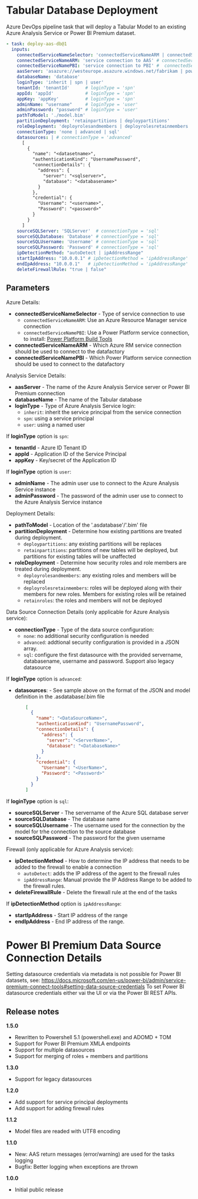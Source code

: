 # Tabular Database Deployment

Azure DevOps pipeline task that will deploy a Tabular Model to an existing Azure Analysis Service or Power BI Premium dataset. 

```yml
- task: deploy-aas-db@1
  inputs:
    connectedServiceNameSelector: 'connectedServiceNameARM | connectedServiceNamePBI'
    connectedServiceNameARM: 'service connection to AAS' # connectedServiceNameSelector = 'connectedServiceNameARM'
    connectedServiceNamePBI: 'service connection to PBI' #  connectedServiceNameSelector = 'connectedServiceNamePBI'
    aasServer: 'asazure://westeurope.asazure.windows.net/fabrikam | powerbi://api.powerbi.com/v1.0/myorg/dataset'
    databaseName: 'database'
    loginType: 'inherit | spn | user'
    tenantId: 'tenantId'      # loginType = 'spn'
    appId: 'appId'            # loginType = 'spn'
    appKey: 'appKey'          # loginType = 'spn'
    adminName: "username"     # loginType = 'user'
    adminPassword: "password" # loginType = 'user'
    pathToModel: './model.bim'
    partitionDeployment: 'retainpartitions | deploypartitions'
    roleDeployment: 'deployrolesandmembers | deployrolesretainmembers | retainroles'
    connectionType: 'none | advanced | sql'
    datasources: | # connectionType = 'advanced'
      [
        {
          "name": "<datasetname>",
          "authenticationKind": "UsernamePassword",
          "connectionDetails": {
            "address": {
              "server": "<sqlserver>",
              "database": "<databasename>"
            }
          },
          "credential": {
            "Username": "<username>",
            "Password": "<password>"
          }
        }
      ]
    sourceSQLServer: 'SQLServer'  # connectionType = 'sql'
    sourceSQLDatabase: 'Database' # connectionType = 'sql'
    sourceSQLUsername: 'Username' # connectionType = 'sql'
    sourceSQLPassword: 'Password' # connectionType = 'sql'
    ipDetectionMethod: "autoDetect | ipAddressRange"
    startIpAddress: "10.0.0.1" # ipDetectionMethod = 'ipAddressRange' 
    endIpAddress: "10.0.0.1"   # ipDetectionMethod = 'ipAddressRange'
    deleteFirewallRule: "true | false"
```

## Parameters

Azure Details:
- **connectedServiceNameSelector** - Type of service connection to use
    - `connectedServiceNameARM`: Use an Azure Resource Manager service connection
    - `connectedServiceNamePBI`: Use a Power Platform service connection, to install: [Power Platform Build Tools](https://marketplace.visualstudio.com/items?itemName=microsoft-IsvExpTools.PowerPlatform-BuildTools)
- **connectedServiceNameARM** - Which Azure RM service connection should be used to connect to the datafactory
- **connectedServiceNamePBI** - Which Power Platform service connection should be used to connect to the datafactory

Analysis Service Details:
- **aasServer** - The name of the Azure Analysis Service server or Power BI Premium connection
- **databaseName** - The name of the Tabular database
- **loginType** - Type of Azure Analysis Service login:
    - `inherit`: inherit the service principal from the service connection
    - `spn`: using a service principal
    - `user`: using a named user 

If **loginType** option is `spn`:
- **tenantId** - Azure ID Tenant ID
- **appId** - Application ID of the Service Principal
- **appKey** - Key/secret of the Application ID

If **loginType** option is `user`: 
- **adminName** - The admin user use to connect to the Azure Analysis Service instance
- **adminPassword** - The password of the admin user use to connect to the Azure Analysis Service instance

Deployment Details:
- **pathToModel** - Location of the '.asdatabase'/'.bim' file
- **partitionDeployment** - Determine how existing partitions are treated during deployment.
    - `deploypartitions`: any existing partitions will be replaces
    - `retainpartitions`: partitions of new tables will be deployed, but partitions for existing tables will be unaffected
- **roleDeployment** - Determine how security roles and role members are treated during deployment.
    - `deployrolesandmembers`: any existing roles and members will be replaced
    - `deployrolesretainmembers`: roles will be deployed along with their members for new roles. Members for existing roles will be retained
    - `retainroles`: the roles and members will not be deployed

Data Source Connection Details (only applicable for Azure Analysis service):
- **connectionType** - Type of the data source configuration:
    - `none`: no additional security configuration is needed
    - `advanced`: addtional security configuration is provided in a JSON array.
    - `sql`: configure the first datasource with the provided servername, databasename, username and password. Support also legacy datasource

If **loginType** option is `advanced`:
- **datasources**: - See sample above on the format of the JSON and model definition in the .asdatabase/.bim file
    ```json
        [
          {
            "name": "<DataSourceName>",
            "authenticationKind": "UsernamePassword",
            "connectionDetails": {
              "address": {
                "server": "<ServerName>",
                "database": "<DatabaseName>"
              }
            },
            "credential": {
              "Username": "<UserName>",
              "Password": "<Password>"
            }
          }
        ]
    ```
     
If **loginType** option is `sql`: 
- **sourceSQLServer** - The servername of the Azure SQL database server
- **sourceSQLDatabase** - The database name
- **sourceSQLUsername** - The username used for the connection by the model for trhe connection to the source database
- **sourceSQLPassword** - The password for the given username

Firewall (only applicable for Azure Analysis service):
- **ipDetectionMethod** - How to determine the IP address that needs to be added to the firewall to enable a connection
    - `autoDetect`: adds the IP address of the agent to the firewall rules
    - `ipAddressRange`: Manual provide the IP Address Range to be added to the firewall rules.
- **deleteFirewallRule** - Delete the firewall rule at the end of the tasks 

If **ipDetectionMethod** option is `ipAddressRange`:
- **startIpAddress** - Start IP address of the range
- **endIpAddress** - End IP address of the range.

# Power BI Premium Data Source Connection Details

Setting datasource credentials via metadata is not possible for Power BI datasets, see: https://docs.microsoft.com/en-us/power-bi/admin/service-premium-connect-tools#setting-data-source-credentials
To set Power BI datasource credentials either vai the UI or via the Power BI REST APIs. 

## Release notes

**1.5.0**
- Rewritten to Powershell 5.1 (powershell.exe) and ADOMD + TOM
- Support for Power BI Premium XMLA endpoints
- Support for multiple datasources
- Support for merging of roles + members and partitions

**1.3.0**
- Support for legacy datasources

**1.2.0**
- Add support for service principal deployments
- Add support for adding firewall rules

**1.1.2**
- Model files are readed with UTF8 encoding

**1.1.0**
- New: AAS return messages (error/warning) are used for the tasks logging
- Bugfix: Better logging when exceptions are thrown

**1.0.0**
- Initial public release